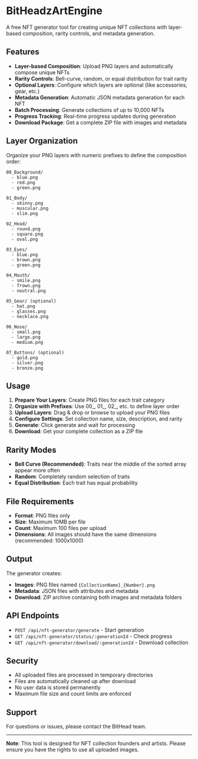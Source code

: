 # BitHeadzArtEngine

A free NFT generator tool for creating unique NFT collections with layer-based composition, rarity controls, and metadata generation.

## Features

- **Layer-based Composition**: Upload PNG layers and automatically compose unique NFTs
- **Rarity Controls**: Bell-curve, random, or equal distribution for trait rarity
- **Optional Layers**: Configure which layers are optional (like accessories, gear, etc.)
- **Metadata Generation**: Automatic JSON metadata generation for each NFT
- **Batch Processing**: Generate collections of up to 10,000 NFTs
- **Progress Tracking**: Real-time progress updates during generation
- **Download Package**: Get a complete ZIP file with images and metadata

## Layer Organization

Organize your PNG layers with numeric prefixes to define the composition order:

```
00_Background/
  - blue.png
  - red.png
  - green.png

01_Body/
  - skinny.png
  - muscular.png
  - slim.png

02_Head/
  - round.png
  - square.png
  - oval.png

03_Eyes/
  - blue.png
  - brown.png
  - green.png

04_Mouth/
  - smile.png
  - frown.png
  - neutral.png

05_Gear/ (optional)
  - hat.png
  - glasses.png
  - necklace.png

06_Nose/
  - small.png
  - large.png
  - medium.png

07_Buttons/ (optional)
  - gold.png
  - silver.png
  - bronze.png
```

## Usage

1. **Prepare Your Layers**: Create PNG files for each trait category
2. **Organize with Prefixes**: Use 00_, 01_, 02_, etc. to define layer order
3. **Upload Layers**: Drag & drop or browse to upload your PNG files
4. **Configure Settings**: Set collection name, size, description, and rarity
5. **Generate**: Click generate and wait for processing
6. **Download**: Get your complete collection as a ZIP file

## Rarity Modes

- **Bell Curve (Recommended)**: Traits near the middle of the sorted array appear more often
- **Random**: Completely random selection of traits
- **Equal Distribution**: Each trait has equal probability

## File Requirements

- **Format**: PNG files only
- **Size**: Maximum 10MB per file
- **Count**: Maximum 100 files per upload
- **Dimensions**: All images should have the same dimensions (recommended: 1000x1000)

## Output

The generator creates:
- **Images**: PNG files named `{CollectionName}_{Number}.png`
- **Metadata**: JSON files with attributes and metadata
- **Download**: ZIP archive containing both images and metadata folders

## API Endpoints

- `POST /api/nft-generator/generate` - Start generation
- `GET /api/nft-generator/status/:generationId` - Check progress
- `GET /api/nft-generator/download/:generationId` - Download collection

## Security

- All uploaded files are processed in temporary directories
- Files are automatically cleaned up after download
- No user data is stored permanently
- Maximum file size and count limits are enforced

## Support

For questions or issues, please contact the BitHead team.

---

**Note**: This tool is designed for NFT collection founders and artists. Please ensure you have the rights to use all uploaded images. 